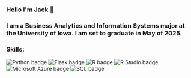 ### Hello I'm Jack 👋

### I am a Business Analytics and Information Systems major at the University of Iowa. I am set to graduate in May of 2025. 

### Skills:
![Python badge](https://img.shields.io/static/v1?message=Python&logo=Python&labelColor=3776AB&color=3776AB&logoColor=white&label=%20&style=for-the-badge) ![Flask badge](https://img.shields.io/static/v1?message=Flask&logo=Flask&logoColor=000&label&style=for-the-badge&color=f5f5f5) ![R badge](https://img.shields.io/static/v1?message=R%20programming&logo=R&logoColor=3776AB&label&style=for-the-badge&color=f5f5f5) ![R Studio badge](https://img.shields.io/static/v1?message=R%20Studio&logo=RStudio&labelColor=75AADB&color=75AADB&logoColor=white&label=%20&style=for-the-badge) ![Microsoft Azure badge](https://img.shields.io/static/v1?message=Azure&logo=Microsoft%20Azure&labelColor=0078D4&color=0078D4&logoColor=white&label=%20&style=for-the-badge) ![SQL badge](https://img.shields.io/static/v1?message=SQL&logo=database&labelColor=orange&color=orange&logoColor=white&label=%20&style=for-the-badge)


<!--
**Jack-A-Gray/Jack-A-Gray** is a ✨ _special_ ✨ repository because its `README.md` (this file) appears on your GitHub profile.

Here are some ideas to get you started:

- 🔭 I’m currently working on ...
- 🌱 I’m currently learning ...
- 👯 I’m looking to collaborate on ...
- 🤔 I’m looking for help with ...
- 💬 Ask me about ...
- 📫 How to reach me: ...
- 😄 Pronouns: ...
- ⚡ Fun fact: ...
-->

